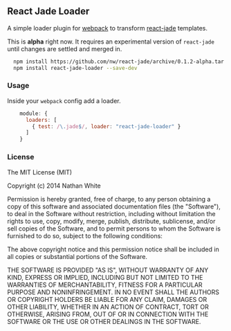 
## React Jade Loader

A simple loader plugin for [webpack](http://http://webpack.github.io/) to transform [react-jade](https://github.com/ForbesLindesay/react-jade) templates.

This is __alpha__ right now. It requires an experimental version of `react-jade` until changes are settled and merged in. 


```bash
  npm install https://github.com/nw/react-jade/archive/0.1.2-alpha.tar.gz --save
  npm install react-jade-loader --save-dev
```

### Usage

Inside your `webpack` config add a loader.

```js
    module: {
      loaders: [
        { test: /\.jade$/, loader: "react-jade-loader" }
      ]
    }
```

### License

The MIT License (MIT)

Copyright (c) 2014 Nathan White

Permission is hereby granted, free of charge, to any person obtaining a copy
of this software and associated documentation files (the "Software"), to deal
in the Software without restriction, including without limitation the rights
to use, copy, modify, merge, publish, distribute, sublicense, and/or sell
copies of the Software, and to permit persons to whom the Software is
furnished to do so, subject to the following conditions:

The above copyright notice and this permission notice shall be included in all
copies or substantial portions of the Software.

THE SOFTWARE IS PROVIDED "AS IS", WITHOUT WARRANTY OF ANY KIND, EXPRESS OR
IMPLIED, INCLUDING BUT NOT LIMITED TO THE WARRANTIES OF MERCHANTABILITY,
FITNESS FOR A PARTICULAR PURPOSE AND NONINFRINGEMENT. IN NO EVENT SHALL THE
AUTHORS OR COPYRIGHT HOLDERS BE LIABLE FOR ANY CLAIM, DAMAGES OR OTHER
LIABILITY, WHETHER IN AN ACTION OF CONTRACT, TORT OR OTHERWISE, ARISING FROM,
OUT OF OR IN CONNECTION WITH THE SOFTWARE OR THE USE OR OTHER DEALINGS IN THE
SOFTWARE.